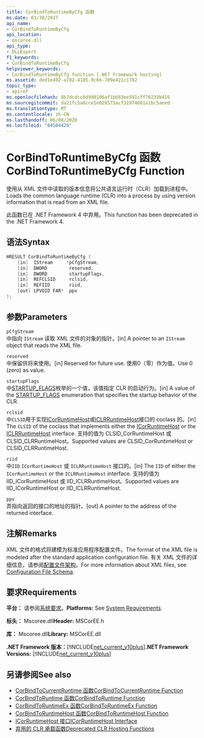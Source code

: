 ```yaml
---
title: CorBindToRuntimeByCfg 函数
ms.date: 03/30/2017
api_name:
- CorBindToRuntimeByCfg
api_location:
- mscoree.dll
api_type:
- DLLExport
f1_keywords:
- CorBindToRuntimeByCfg
helpviewer_keywords:
- CorBindToRuntimeByCfg function [.NET Framework hosting]
ms.assetid: ded1e492-a782-4185-9c66-709e421c1782
topic_type:
- apiref
ms.openlocfilehash: 8b7dcdcc6d9d0106af1bb83ee591cff76239b416
ms.sourcegitcommit: da21fc5a8cce1e028575acf31974681a1bc5aeed
ms.translationtype: MT
ms.contentlocale: zh-CN
ms.lasthandoff: 06/08/2020
ms.locfileid: "84504428"
---
```

# <a name="corbindtoruntimebycfg-function"></a><span data-ttu-id="38ee1-102">CorBindToRuntimeByCfg 函数</span><span class="sxs-lookup"><span data-stu-id="38ee1-102">CorBindToRuntimeByCfg Function</span></span>
<span data-ttu-id="38ee1-103">使用从 XML 文件中读取的版本信息将公共语言运行时（CLR）加载到进程中。</span><span class="sxs-lookup"><span data-stu-id="38ee1-103">Loads the common language runtime (CLR) into a process by using version information that is read from an XML file.</span></span>  
  
 <span data-ttu-id="38ee1-104">此函数已在 .NET Framework 4 中弃用。</span><span class="sxs-lookup"><span data-stu-id="38ee1-104">This function has been deprecated in the .NET Framework 4.</span></span>  
  
## <a name="syntax"></a><span data-ttu-id="38ee1-105">语法</span><span class="sxs-lookup"><span data-stu-id="38ee1-105">Syntax</span></span>  
  
```cpp  
HRESULT CorBindToRuntimeByCfg (  
    [in]  IStream     *pCfgStream,  
    [in]  DWORD        reserved,  
    [in]  DWORD        startupFlags,  
    [in]  REFCLSID     rclsid,  
    [in]  REFIID       riid,
    [out] LPVOID FAR*  ppv  
);  
```  
  
## <a name="parameters"></a><span data-ttu-id="38ee1-106">参数</span><span class="sxs-lookup"><span data-stu-id="38ee1-106">Parameters</span></span>  
 `pCfgStream`  
 <span data-ttu-id="38ee1-107">中指向 `IStream` 读取 XML 文件的对象的指针。</span><span class="sxs-lookup"><span data-stu-id="38ee1-107">[in] A pointer to an `IStream` object that reads the XML file.</span></span>  
  
 `reserved`  
 <span data-ttu-id="38ee1-108">中保留供将来使用。</span><span class="sxs-lookup"><span data-stu-id="38ee1-108">[in] Reserved for future use.</span></span> <span data-ttu-id="38ee1-109">使用0（零）作为值。</span><span class="sxs-lookup"><span data-stu-id="38ee1-109">Use 0 (zero) as value.</span></span>  
  
 `startupFlags`  
 <span data-ttu-id="38ee1-110">中[STARTUP_FLAGS](startup-flags-enumeration.md)枚举的一个值，该值指定 CLR 的启动行为。</span><span class="sxs-lookup"><span data-stu-id="38ee1-110">[in] A value of the [STARTUP_FLAGS](startup-flags-enumeration.md) enumeration that specifies the startup behavior of the CLR.</span></span>  
  
 `rclsid`  
 <span data-ttu-id="38ee1-111">中`CLSID`用于实现[ICorRuntimeHost](icorruntimehost-interface.md)或[ICLRRuntimeHost](iclrruntimehost-interface.md)接口的 coclass 的。</span><span class="sxs-lookup"><span data-stu-id="38ee1-111">[in] The `CLSID` of the coclass that implements either the [ICorRuntimeHost](icorruntimehost-interface.md) or the [ICLRRuntimeHost](iclrruntimehost-interface.md) interface.</span></span> <span data-ttu-id="38ee1-112">支持的值为 CLSID_CorRuntimeHost 或 CLSID_CLRRuntimeHost。</span><span class="sxs-lookup"><span data-stu-id="38ee1-112">Supported values are CLSID_CorRuntimeHost or CLSID_CLRRuntimeHost.</span></span>  
  
 `riid`  
 <span data-ttu-id="38ee1-113">中`IID` `ICorRuntimeHost` 或 `ICLRRuntimeHost` 接口的。</span><span class="sxs-lookup"><span data-stu-id="38ee1-113">[in] The `IID` of either the `ICorRuntimeHost` or the `ICLRRuntimeHost` interface.</span></span> <span data-ttu-id="38ee1-114">支持的值为 IID_ICorRuntimeHost 或 IID_ICLRRuntimeHost。</span><span class="sxs-lookup"><span data-stu-id="38ee1-114">Supported values are IID_ICorRuntimeHost or IID_ICLRRuntimeHost.</span></span>  
  
 `ppv`  
 <span data-ttu-id="38ee1-115">弄指向返回的接口的地址的指针。</span><span class="sxs-lookup"><span data-stu-id="38ee1-115">[out] A pointer to the address of the returned interface.</span></span>  
  
## <a name="remarks"></a><span data-ttu-id="38ee1-116">注解</span><span class="sxs-lookup"><span data-stu-id="38ee1-116">Remarks</span></span>  
 <span data-ttu-id="38ee1-117">XML 文件的格式将建模为标准应用程序配置文件。</span><span class="sxs-lookup"><span data-stu-id="38ee1-117">The format of the XML file is modeled after the standard application configuration file.</span></span> <span data-ttu-id="38ee1-118">有关 XML 文件的详细信息，请参阅[配置文件架构](../../configure-apps/file-schema/index.md)。</span><span class="sxs-lookup"><span data-stu-id="38ee1-118">For more information about XML files, see [Configuration File Schema](../../configure-apps/file-schema/index.md).</span></span>  
  
## <a name="requirements"></a><span data-ttu-id="38ee1-119">要求</span><span class="sxs-lookup"><span data-stu-id="38ee1-119">Requirements</span></span>  
 <span data-ttu-id="38ee1-120">**平台：** 请参阅[系统要求](../../get-started/system-requirements.md)。</span><span class="sxs-lookup"><span data-stu-id="38ee1-120">**Platforms:** See [System Requirements](../../get-started/system-requirements.md).</span></span>  
  
 <span data-ttu-id="38ee1-121">**标头：** Mscoree.dll</span><span class="sxs-lookup"><span data-stu-id="38ee1-121">**Header:** MSCorEE.h</span></span>  
  
 <span data-ttu-id="38ee1-122">**库：** Mscoree.dll</span><span class="sxs-lookup"><span data-stu-id="38ee1-122">**Library:** MSCorEE.dll</span></span>  
  
 <span data-ttu-id="38ee1-123">**.NET Framework 版本：**[!INCLUDE[net_current_v10plus](../../../../includes/net-current-v10plus-md.md)]</span><span class="sxs-lookup"><span data-stu-id="38ee1-123">**.NET Framework Versions:** [!INCLUDE[net_current_v10plus](../../../../includes/net-current-v10plus-md.md)]</span></span>  
  
## <a name="see-also"></a><span data-ttu-id="38ee1-124">另请参阅</span><span class="sxs-lookup"><span data-stu-id="38ee1-124">See also</span></span>

- [<span data-ttu-id="38ee1-125">CorBindToCurrentRuntime 函数</span><span class="sxs-lookup"><span data-stu-id="38ee1-125">CorBindToCurrentRuntime Function</span></span>](corbindtocurrentruntime-function.md)
- [<span data-ttu-id="38ee1-126">CorBindToRuntime 函数</span><span class="sxs-lookup"><span data-stu-id="38ee1-126">CorBindToRuntime Function</span></span>](corbindtoruntime-function.md)
- [<span data-ttu-id="38ee1-127">CorBindToRuntimeEx 函数</span><span class="sxs-lookup"><span data-stu-id="38ee1-127">CorBindToRuntimeEx Function</span></span>](corbindtoruntimeex-function.md)
- [<span data-ttu-id="38ee1-128">CorBindToRuntimeHost 函数</span><span class="sxs-lookup"><span data-stu-id="38ee1-128">CorBindToRuntimeHost Function</span></span>](corbindtoruntimehost-function.md)
- [<span data-ttu-id="38ee1-129">ICorRuntimeHost 接口</span><span class="sxs-lookup"><span data-stu-id="38ee1-129">ICorRuntimeHost Interface</span></span>](icorruntimehost-interface.md)
- [<span data-ttu-id="38ee1-130">弃用的 CLR 承载函数</span><span class="sxs-lookup"><span data-stu-id="38ee1-130">Deprecated CLR Hosting Functions</span></span>](deprecated-clr-hosting-functions.md)
